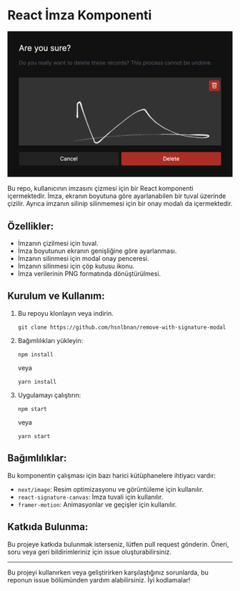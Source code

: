 
# React İmza Komponenti
![Screenshot](screenshots/ss.png)

Bu repo, kullanıcının imzasını çizmesi için bir React komponenti içermektedir. İmza, ekranın boyutuna göre ayarlanabilen bir tuval üzerinde çizilir. Ayrıca imzanın silinip silinmemesi için bir onay modalı da içermektedir.

## Özellikler:
- İmzanın çizilmesi için tuval.
- İmza boyutunun ekranın genişliğine göre ayarlanması.
- İmzanın silinmesi için modal onay penceresi.
- İmzanın silinmesi için çöp kutusu ikonu.
- İmza verilerinin PNG formatında dönüştürülmesi.

## Kurulum ve Kullanım:
1. Bu repoyu klonlayın veya indirin.
   ```
   git clone https://github.com/hsnlbnan/remove-with-signature-modal
   ```

2. Bağımlılıkları yükleyin:
   ```
   npm install
   ```
   veya
   ```
   yarn install
   ```

3. Uygulamayı çalıştırın:
   ```
   npm start
   ```
   veya
   ```
   yarn start
   ```

## Bağımlılıklar:
Bu komponentin çalışması için bazı harici kütüphanelere ihtiyacı vardır:

- `next/image`: Resim optimizasyonu ve görüntüleme için kullanılır.
- `react-signature-canvas`: İmza tuvali için kullanılır.
- `framer-motion`: Animasyonlar ve geçişler için kullanılır.

## Katkıda Bulunma:
Bu projeye katkıda bulunmak isterseniz, lütfen pull request gönderin. Öneri, soru veya geri bildirimleriniz için issue oluşturabilirsiniz.

---

Bu projeyi kullanırken veya geliştirirken karşılaştığınız sorunlarda, bu reponun issue bölümünden yardım alabilirsiniz. İyi kodlamalar!
